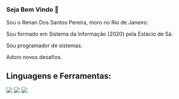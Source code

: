 ### Seja Bem Vindo 👋

Sou o Renan Dos Santos Pereira, moro no Rio de Janeiro.

Sou formado em Sistema da Informação (2020) pela Estácio de Sá.

Sou programador de sistemas.

Adoro novos desafios.

## Linguagens e Ferramentas:

<img src="https://img.shields.io/badge/Python-3776AB?&style=for-the-badge&logo=python&logoColor=white"/>
<img src ="https://img.shields.io/badge/mysql-%23316192.svg?&style=for-the-badge&logo=mysql&logoColor=white"/>
<img src="https://img.shields.io/badge/docker%20-%230db7ed.svg?&style=for-the-badge&logo=docker&logoColor=white"/>
